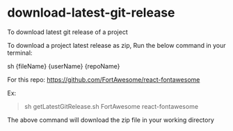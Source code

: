 # download-latest-git-release
To download latest git release of a project 

To download a project latest release as zip, Run the below command in your terminal:

sh {fileName} {userName} {repoName}


For this repo: https://github.com/FortAwesome/react-fontawesome

Ex: 
  > sh getLatestGitRelease.sh FortAwesome react-fontawesome
  
The above command will download the zip file in your working directory
